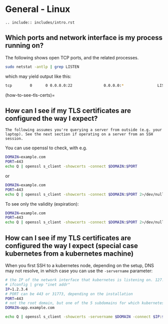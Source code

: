 # General - Linux

```{eval-rst}
.. include:: includes/intro.rst
```

## Which ports and network interface is my process running on?

The following shows open TCP ports, and the related processes.

```sh
sudo netstat -antlp | grep LISTEN
```

which may yield output like this:

```sh
tcp        0      0 0.0.0.0:22              0.0.0.0:*               LISTEN      1536/sshd
```

(how-to-see-tls-certs)=

## How can I see if my TLS certificates are configured the way I expect?

```{note}
The following assumes you're querying a server from outside (e.g. your laptop). See the next section if operating on a server from an SSH session.
```

You can use openssl to check, with e.g.

```sh
DOMAIN=example.com
PORT=443
echo Q | openssl s_client -showcerts -connect $DOMAIN:$PORT
```

or

```sh
DOMAIN=example.com
PORT=443
echo Q | openssl s_client -showcerts -connect $DOMAIN:$PORT 2>/dev/null | openssl x509 -inform pem -noout -text
```

To see only the validity (expiration):

```sh
DOMAIN=example.com
PORT=443
echo Q | openssl s_client -showcerts -connect $DOMAIN:$PORT 2>/dev/null | openssl x509 -inform pem -noout -text | grep Validity -A 2
```

## How can I see if my TLS certificates are configured the way I expect (special case kubernetes from a kubernetes machine)

When you first SSH to a kubernetes node, depending on the setup, DNS may not resolve, in which case you can use the `-servername` parameter:

```sh
# the IP of the network interface that kubernetes is listening on. 127.0.0.1 may or may not work depending on the installation. It's one of those from
# ifconfig | grep "inet addr"
IP=1.2.3.4
# PORT can be 443 or 31773, depending on the installation
PORT=443
# not the root domain, but one of the 5 subdomains for which kubernetes is serving traffic
DOMAIN=app.example.com

echo Q | openssl s_client -showcerts -servername $DOMAIN -connect $IP:$PORT 2>/dev/null | openssl x509 -inform pem -noout -text | grep Validity -A 2
```
